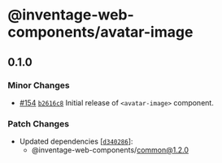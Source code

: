 # @inventage-web-components/avatar-image

## 0.1.0

### Minor Changes

- [#154](https://github.com/inventage/web-components/pull/154) [`b2616c8`](https://github.com/inventage/web-components/commit/b2616c8f2a32179cf583c7936de853ff93f56091) Initial release of `<avatar-image>` component.

### Patch Changes

- Updated dependencies [[`d340286`](https://github.com/inventage/web-components/commit/d3402861096daa46034c9970f60494d69438d287)]:
  - @inventage-web-components/common@1.2.0
